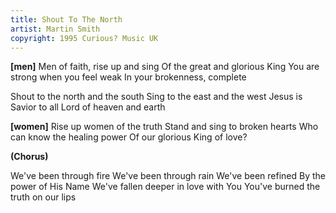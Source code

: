 ```yaml
---
title: Shout To The North
artist: Martin Smith
copyright: 1995 Curious? Music UK
---
```


<strong>[men]</strong>
Men of faith, rise up and sing
Of the great and glorious King
You are strong when you feel weak
In your brokenness, complete

Shout to the north and the south
Sing to the east and the west
Jesus is Savior to all
Lord of heaven and earth

<strong>[women]</strong>
Rise up women of the truth
Stand and sing to broken hearts
Who can know the healing power
Of our glorious King of love?

<strong>(Chorus)</strong>

We've been through fire
We've been through rain
We've been refined
By the power of His Name
We've fallen deeper in love with You
You've burned the truth on our lips











